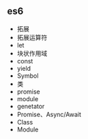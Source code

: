 ## es6

* 拓展
* 拓展运算符
* let
* 块状作用域
* const
* yield
* Symbol
* 类
* promise
* module
* genetator
* Promise、Async/Await
* Class
* Module
